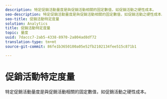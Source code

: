 ```yaml
---
description: 特定促銷活動量度是與促銷活動相關的固定數值，如促銷活動之硬性成本。
seo-description: 特定促銷活動量度是與促銷活動相關的固定數值，如促銷活動之硬性成本。
seo-title: 促銷活動特定度量
solution: Analytics
title: 促銷活動特定度量
topic: 量度
uuid: 7daccc7-2ab5-4338-8970-2a804ad8df72
translation-type: tm+mt
source-git-commit: 86fe1b3650100a05e52fb2102134fee515c871b1

---
```



# 促銷活動特定度量

特定促銷活動量度是與促銷活動相關的固定數值，如促銷活動之硬性成本。

